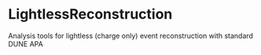 # LightlessReconstruction
Analysis tools for lightless (charge only) event reconstruction with standard DUNE APA
